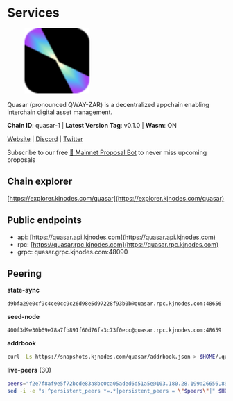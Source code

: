 # Services

<figure><img src="https://raw.githubusercontent.com/kj89/cosmos-images/main/logos/quasar.png" width="150" alt=""><figcaption></figcaption></figure>

Quasar (pronounced QWAY-ZAR) is a decentralized  appchain enabling interchain digital asset management.

**Chain ID**: quasar-1 | **Latest Version Tag**: v0.1.0 | **Wasm**: ON

[Website](https://www.quasar.fi) | [Discord](https://discord.gg/quasarfi) | [Twitter](https://twitter.com/QuasarFi)



Subscribe to our free [🤖 Mainnet Proposal Bot](https://t.me/kjnodes_proposal_bot) to never miss upcoming proposals


## Chain explorer
[https://explorer.kjnodes.com/quasar](https://explorer.kjnodes.com/quasar)

## Public endpoints

* api: [https://quasar.api.kjnodes.com](https://quasar.api.kjnodes.com)
* rpc: [https://quasar.rpc.kjnodes.com](https://quasar.rpc.kjnodes.com)
* grpc: quasar.grpc.kjnodes.com:48090

## Peering

**state-sync**

```text
d9bfa29e0cf9c4ce0cc9c26d98e5d97228f93b0b@quasar.rpc.kjnodes.com:48656
```

**seed-node**

```text
400f3d9e30b69e78a7fb891f60d76fa3c73f0ecc@quasar.rpc.kjnodes.com:48659
```

**addrbook**
```bash
curl -Ls https://snapshots.kjnodes.com/quasar/addrbook.json > $HOME/.quasarnode/config/addrbook.json
```

**live-peers** (30)
```bash
peers="f2e7f8af9e5f72bcde83a8bc0ca05aded6d51a5e@103.180.28.199:26656,89757803f40da51678451735445ad40d5b15e059@169.155.169.149:26656,a7d96dc929824613315dcc1c90fee119f28cc51f@134.65.193.189:26656,a40e1d5f63fad9e14edb9c95458b27f3c1de858c@116.203.236.246:26618,d7ea38275af96271fd66194dad3951ef38b8ba7c@193.70.33.64:18256,d11f867df7e498de0835e2d1b5bc34334c7337d1@65.109.31.114:2490,6f9e244b6e225241c02b235f700c2b0788da982d@148.113.159.22:18256,7e72f64aab40ddcb1a2cf3a8a5bbf99ee01fc6f0@65.108.9.164:10456,ff8bfc8a197e279810ccb21acdd987dfd6d3eb54@81.0.248.60:18256,298e0e1faf8a5da43514cc2908d2908658e732a0@38.146.3.148:18256,a286b35c9e9626cc7b780120ebe4afa883c059ce@144.76.40.53:18256,88cc4d314c9804a9478e900b6f18a83ea58a98c6@57.128.20.163:18256,6128f51914659e0ee2c57970d84223404fe5e5ce@65.108.137.36:26656,bccdc6cb3a0785bf3ee65d98c38bdd62bb843285@141.95.157.139:18256,1c4d42123dc63fba03bc28d2b5a837879e7de979@162.55.245.149:2040,5a111b281852be31838ecf1202e59981e618355e@89.116.31.95:18256,b5d43d295863db6675d07877878b2d7b47cb2ae5@157.90.36.48:26966,201eb8fc1e84beb4bdce8ae5614c7abb41e32edb@65.109.160.91:18256,bcbc915effeb5e1f4e96670fd68d20a08ad4efa1@65.108.138.80:18256,8688b59432d98b6ded8bed01c3c29d4892ae6e4f@38.146.3.149:18256,66e0a7d2c2fc75a91627085d0ac5681a35dfd408@37.252.184.234:26656,471518432477e31ea348af246c0b54095d41352c@134.65.195.144:26656,e1b058e5cfa2b836ddaa496b10911da62dcf182e@65.21.136.170:58656,e726816f42831689eab9378d5d577f1d06d25716@176.9.188.21:26656,1369d544be2680e031b57f30a8d18cbe8b17a8ef@54.38.73.121:26656,97e4468ac589eac505a800411c635b14511a61bb@134.65.195.240:26656,771659b9205187f9094f894c65d29effa79fdd2c@18.156.191.84:26656,d9bfa29e0cf9c4ce0cc9c26d98e5d97228f93b0b@65.109.88.38:48656,10e73ac4ab3f9e1edd89e1aa342eb4d4f11120f0@135.181.128.114:18256,c97640c7c53a32ff301c09b261bbccb35c286dba@65.109.50.30:26656"
sed -i -e "s|^persistent_peers *=.*|persistent_peers = \"$peers\"|" $HOME/.quasarnode/config/config.toml
```
